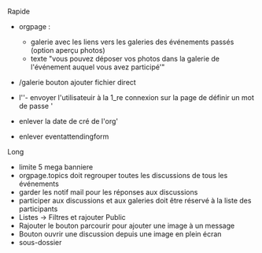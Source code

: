 Rapide

- orgpage :

  - galerie avec les liens vers les galeries des événements passés (option aperçu photos)
  - texte "vous pouvez déposer vos photos dans la galerie de l'événement auquel vous avez participé'"

- /galerie bouton ajouter fichier direct

- l''- envoyer l'utilisateuir à la 1_re connexion sur la page de définir un mot de passe '
- enlever la date de cré de l'org'
- enlever eventattendingform

Long

- limite 5 mega banniere
- orgpage.topics doit regrouper toutes les discussions de tous les événements
- garder les notif mail pour les réponses aux discussions
- participer aux discussions et aux galeries doit être réservé à la liste des participants
- Listes -> Filtres et rajouter Public
- Rajouter le bouton parcourir pour ajouter une image à un message
- Bouton ouvrir une discussion depuis une image en plein écran
- sous-dossier
